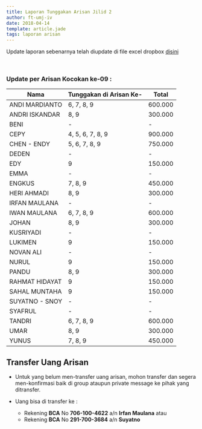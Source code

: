 ```yaml
---
title: Laporan Tunggakan Arisan Jilid 2
author: ft-umj-iv
date: 2018-04-14
template: article.jade
tags: laporan arisan
---
```


Update laporan sebenarnya telah diupdate di file excel dropbox [disini](https://www.dropbox.com/s/lqrvit24hfh3fot/Arisan%20UMJ%20TechInfo4%20Jilid%2002.xlsx?dl=0)

<br/>
<span class="more"></span>

### Update per Arisan Kocokan ke-09 :

|Nama									| Tunggakan di Arisan Ke- 	| Total 			|
| -------------------	| ------------------------- | ----------- |
| ANDI MARDIANTO 			| 6, 7, 8, 9							  | 600.000  		|
| ANDRI ISKANDAR 			| 8, 9					            | 300.000  		|
| BENI 						    | -			  		              | -				 		|
| CEPY 						    | 4, 5, 6, 7, 8, 9	  		  | 900.000 		|
| CHEN - ENDY 				| 5, 6, 7, 8, 9  		        | 750.000 		|
| DEDEN 					    | -			  		              | -				 		|
| EDY 						    | 9			  		              | 150.000 		|
| EMMA 						    | -			  		              | -				 		|
| ENGKUS 					    | 7, 8, 9						        | 450.000  		|
| HERI AHMADI 				| 8, 9					            | 300.000  		|
| IRFAN MAULANA 			| -			  		              | -				 		|
| IWAN MAULANA 				| 6, 7, 8, 9							  | 600.000  		|
| JOHAN 					    | 8, 9 							        | 300.000  		|
| KUSRIYADI 				  | -			  		              | -				 		|
| LUKIMEN 					  | 9			  		              | 150.000 		|
| NOVAN ALI 				  | -			  		              | -				 		|
| NURUL				 		    | 9			  		              | 150.000 		|
| PANDU 					    | 8, 9 							        | 300.000  		|
| RAHMAT HIDAYAT 			| 9			  		              | 150.000 		|
| SAHAL MUNTAHA 			| 9			  		              | 150.000 		|
| SUYATNO - SNOY 			| -			  		              | -				 		|
| SYAFRUL 					  | -			  		              | -				 		|
| TANDRI 					    | 6, 7, 8, 9							  | 600.000  		|
| UMAR 						    | 8, 9 							        | 300.000  		|
| YUNUS 					    | 7, 8, 9	  		            | 450.000  		|

## Transfer Uang Arisan

+ Untuk yang belum men-transfer uang arisan, mohon transfer dan segera men-konfirmasi baik di group ataupun private message ke pihak yang ditransfer.

+ Uang bisa di transfer ke :
	- Rekening <b>BCA</b> No <b>706-100-4622</b> a/n <b>Irfan Maulana</b> atau
	- Rekening <b>BCA</b> No <b>291-700-3684</b> a/n <b>Suyatno</b>
